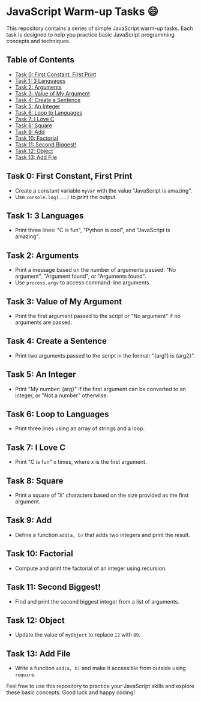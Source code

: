 # JavaScript Warm-up Tasks :smile:

This repository contains a series of simple JavaScript warm-up tasks. Each task is designed to help you practice basic JavaScript programming concepts and techniques.

## Table of Contents

- [Task 0: First Constant, First Print](#task-0-first-constant-first-print)
- [Task 1: 3 Languages](#task-1-3-languages)
- [Task 2: Arguments](#task-2-arguments)
- [Task 3: Value of My Argument](#task-3-value-of-my-argument)
- [Task 4: Create a Sentence](#task-4-create-a-sentence)
- [Task 5: An Integer](#task-5-an-integer)
- [Task 6: Loop to Languages](#task-6-loop-to-languages)
- [Task 7: I Love C](#task-7-i-love-c)
- [Task 8: Square](#task-8-square)
- [Task 9: Add](#task-9-add)
- [Task 10: Factorial](#task-10-factorial)
- [Task 11: Second Biggest!](#task-11-second-biggest)
- [Task 12: Object](#task-12-object)
- [Task 13: Add File](#task-13-add-file)

## Task 0: First Constant, First Print

- Create a constant variable `myVar` with the value "JavaScript is amazing".
- Use `console.log(...)` to print the output.

## Task 1: 3 Languages

- Print three lines: "C is fun", "Python is cool", and "JavaScript is amazing".

## Task 2: Arguments

- Print a message based on the number of arguments passed: "No argument", "Argument found", or "Arguments found".
- Use `process.argv` to access command-line arguments.

## Task 3: Value of My Argument

- Print the first argument passed to the script or "No argument" if no arguments are passed.

## Task 4: Create a Sentence

- Print two arguments passed to the script in the format: "{arg1} is {arg2}".

## Task 5: An Integer

- Print "My number: {arg}" if the first argument can be converted to an integer, or "Not a number" otherwise.

## Task 6: Loop to Languages

- Print three lines using an array of strings and a loop.

## Task 7: I Love C

- Print "C is fun" x times, where x is the first argument.

## Task 8: Square

- Print a square of 'X' characters based on the size provided as the first argument.

## Task 9: Add

- Define a function `add(a, b)` that adds two integers and print the result.

## Task 10: Factorial

- Compute and print the factorial of an integer using recursion.

## Task 11: Second Biggest!

- Find and print the second biggest integer from a list of arguments.

## Task 12: Object

- Update the value of `myObject` to replace `12` with `89`.

## Task 13: Add File

- Write a function `add(a, b)` and make it accessible from outside using `require`.

Feel free to use this repository to practice your JavaScript skills and explore these basic concepts. Good luck and happy coding!
